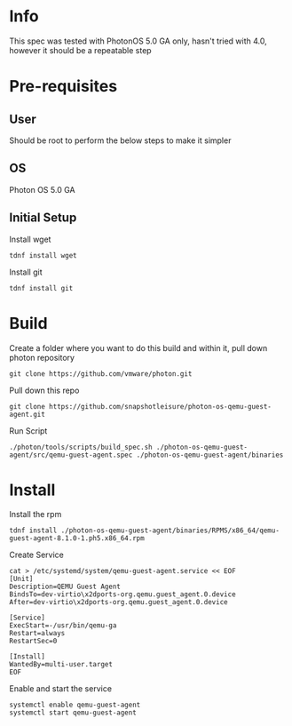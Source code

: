 # Info
This spec was tested with PhotonOS 5.0 GA only, hasn't tried with 4.0, however it should be a repeatable step

# Pre-requisites
## User
Should be root to perform the below steps to make it simpler

## OS
Photon OS 5.0 GA

## Initial Setup
Install wget 
```
tdnf install wget
```
Install git 
```
tdnf install git
```

# Build
Create a folder where you want to do this build and within it, pull down photon repository 
```
git clone https://github.com/vmware/photon.git
```
Pull down this repo
```
git clone https://github.com/snapshotleisure/photon-os-qemu-guest-agent.git
```
Run Script
```
./photon/tools/scripts/build_spec.sh ./photon-os-qemu-guest-agent/src/qemu-guest-agent.spec ./photon-os-qemu-guest-agent/binaries
```
# Install
Install the rpm
```
tdnf install ./photon-os-qemu-guest-agent/binaries/RPMS/x86_64/qemu-guest-agent-8.1.0-1.ph5.x86_64.rpm
```
Create Service
```
cat > /etc/systemd/system/qemu-guest-agent.service << EOF
[Unit]
Description=QEMU Guest Agent
BindsTo=dev-virtio\x2dports-org.qemu.guest_agent.0.device
After=dev-virtio\x2dports-org.qemu.guest_agent.0.device

[Service]
ExecStart=-/usr/bin/qemu-ga
Restart=always
RestartSec=0

[Install]
WantedBy=multi-user.target
EOF
```
Enable and start the service
```
systemctl enable qemu-guest-agent
systemctl start qemu-guest-agent
```
